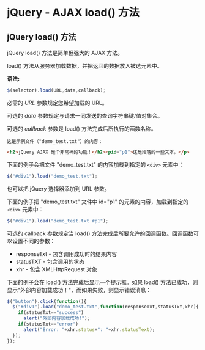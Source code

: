 # jQuery - AJAX load() 方法

## jQuery load() 方法

jQuery load() 方法是简单但强大的 AJAX 方法。

load() 方法从服务器加载数据，并把返回的数据放入被选元素中。

**语法:**

```javascript
$(selector).load(URL,data,callback);
```
必需的 *URL* 参数规定您希望加载的 URL。

可选的 *data* 参数规定与请求一同发送的查询字符串键/值对集合。

可选的 *callback* 参数是 load() 方法完成后所执行的函数名称。

`这是示例文件（"demo_test.txt"）的内容：`

```html
<h2>jQuery AJAX 是个非常棒的功能！</h2><pid="p1">这是段落的一些文本。</p>
```
下面的例子会把文件 "demo_test.txt" 的内容加载到指定的 `<div>` 元素中：

<!--sec data-title="实例" data-filename="jquery_ajax_load" ces-->
```javascript
$("#div1").load("demo_test.txt");
```
<!--endsec-->

也可以把 jQuery 选择器添加到 URL 参数。

下面的例子把 "demo_test.txt" 文件中 id="p1" 的元素的内容，加载到指定的 `<div>` 元素中：

<!--sec data-title="实例" data-filename="jquery_ajax_load2" ces-->
```javascript
$("#div1").load("demo_test.txt #p1");
```
<!--endsec-->

可选的 callback 参数规定当 load() 方法完成后所要允许的回调函数。回调函数可以设置不同的参数：

- responseTxt - 包含调用成功时的结果内容
- statusTXT - 包含调用的状态
- xhr - 包含 XMLHttpRequest 对象

下面的例子会在 load() 方法完成后显示一个提示框。如果 load() 方法已成功，则显示"外部内容加载成功！"，而如果失败，则显示错误消息：

<!--sec data-title="实例" data-filename="jquery_ajax_load_callback" ces-->
```javascript
$("button").click(function(){
  $("#div1").load("demo_test.txt",function(responseTxt,statusTxt,xhr){
    if(statusTxt=="success")
      alert("外部内容加载成功!");
    if(statusTxt=="error")
      alert("Error: "+xhr.status+": "+xhr.statusText);
  });
});
```
<!--endsec-->